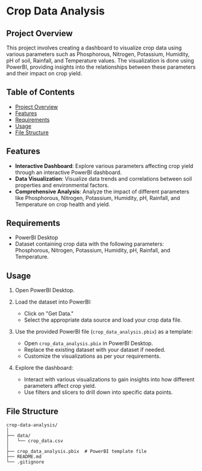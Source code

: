 # Crop Data Analysis

## Project Overview

This project involves creating a dashboard to visualize crop data using various parameters such as Phosphorous, Nitrogen, Potassium, Humidity, pH of soil, Rainfall, and Temperature values. The visualization is done using PowerBI, providing insights into the relationships between these parameters and their impact on crop yield.

## Table of Contents

- [Project Overview](#project-overview)
- [Features](#features)
- [Requirements](#requirements)
- [Usage](#usage)
- [File Structure](#file-structure)

## Features

- **Interactive Dashboard**: Explore various parameters affecting crop yield through an interactive PowerBI dashboard.
- **Data Visualization**: Visualize data trends and correlations between soil properties and environmental factors.
- **Comprehensive Analysis**: Analyze the impact of different parameters like Phosphorous, Nitrogen, Potassium, Humidity, pH, Rainfall, and Temperature on crop health and yield.

## Requirements

- PowerBI Desktop
- Dataset containing crop data with the following parameters: Phosphorous, Nitrogen, Potassium, Humidity, pH, Rainfall, and Temperature.

## Usage

1. Open PowerBI Desktop.

2. Load the dataset into PowerBI:
   - Click on "Get Data."
   - Select the appropriate data source and load your crop data file.

3. Use the provided PowerBI file (`crop_data_analysis.pbix`) as a template:
   - Open `crop_data_analysis.pbix` in PowerBI Desktop.
   - Replace the existing dataset with your dataset if needed.
   - Customize the visualizations as per your requirements.

4. Explore the dashboard:
   - Interact with various visualizations to gain insights into how different parameters affect crop yield.
   - Use filters and slicers to drill down into specific data points.

## File Structure

```plaintext
crop-data-analysis/
│
├── data/
│   └── crop_data.csv  
│
├── crop_data_analysis.pbix  # PowerBI template file
├── README.md
└── .gitignore


